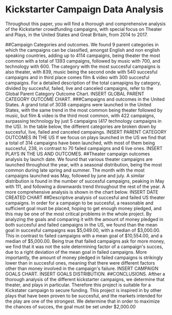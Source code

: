 # Kickstarter Campaign Data Analysis
Throughout this paper, you will find a thorough and comprehensive analysis of the Kickstarter crowdfunding campaigns, with special focus on Theater and Plays, in the United States and Great Britain, from 2014 to 2017.

##Campaign Categories and outcomes.
We found 9 parent categories in which the campaigns can be classified, amongst English and non english speaking countries, adding up to 4114 campaigns, being theater the most common with a total of 1393 campaigns, followed by music with 700, and technology with 600. The category with the most succesful campaigns is also theater, with 839, music being the second onde with 540 succesful campaigns and in third place comes film & video with 300 succesful campaigns. For a detailed description of the total camapigns by category, divided by succesful, failed, live and canceled campaigns, refer to the Global Parent Category Outcome Chart.
INSERT GLOBAL PARENT CATEGORY OUTCOME CHART.
###Campaigns and outcomes in the United States.
A grand total of 3038 campaigns were launched in the United States, with the same trend in the most common being theater followed by music, but film & video is the third most common, with 422 campaigns, surpassing technology by just 5 campaigns (417 technology campaigns in the US). In the table below, the different categories are broken down by succesful, live, failed and canceled campaings.
INSERT PARENT CATEGORY OUTCOMES IN THE US
If we focus on plays launched in the US we find that a total of 314 campaigns have been launched, with most of them being succesful, 238, in contrast to 70 failed campaigns and 6 live ones.
INSERT PLAYS IN THE US AND OUTCOMES.
##Theater campaign outcomes analysis by launch date.
We found that various theater campaigns are launched throughout the year, with a seasonal distribution, being the most common during late spring and summer. The month with the most campaigns launched was May, followed by june and july. A similar distribution is found in the number of succesful campaigns, peaking in May with 111, and following a downwards trend throughout the rest of the year. A more comprehensive analysis is shown in the chart below.
INSERT DATE CREATED CHART
##Descriptive analysis of succesful and failed US theater campaigns.
In order for a campaign to be succesful, a reasonable and sufficient goal must be placed, hoping to get enough money pledged, and this may be one of the most critical problems in the whole project. By analyzing the goals and comparing it with the amount of money pledged in both succesful and failed campaigns in the US, we found than the mean goal in succesful campaigns was $5,049.00, with a median of $3,000.00. This in contrast to failed campaigns with a mean goal of $10,554.00, and a median of $5,000.00. Being true that failed campaigns ask for more money, we find that it was not the sole determining factor of a campaign's succes, due to a right deviation of the mean goal in failed campaigns. More importantly, the amount of money pledged in failed campaigns is strikingly lower than in succesful ones, meaning that there were different factors other than money involved in the campaign's failure.
INSERT CAMPAIGN GOALS CHART.
INSERT GOALS DISTRIBUTION.
##CONCLUSIONS.
Afther a thorough analysis of the different kickstarter campaigns, we determine that theater, and plays in particular. Therefore this project is suitable for a Kickstater campaign to secure funding. This project is inspired in by other plays that have been proven to be succesful, and the markets intended for the play are one of the strongest. We determine that in order to maximize the chances of succes, the goal must be set under $2,000.00
